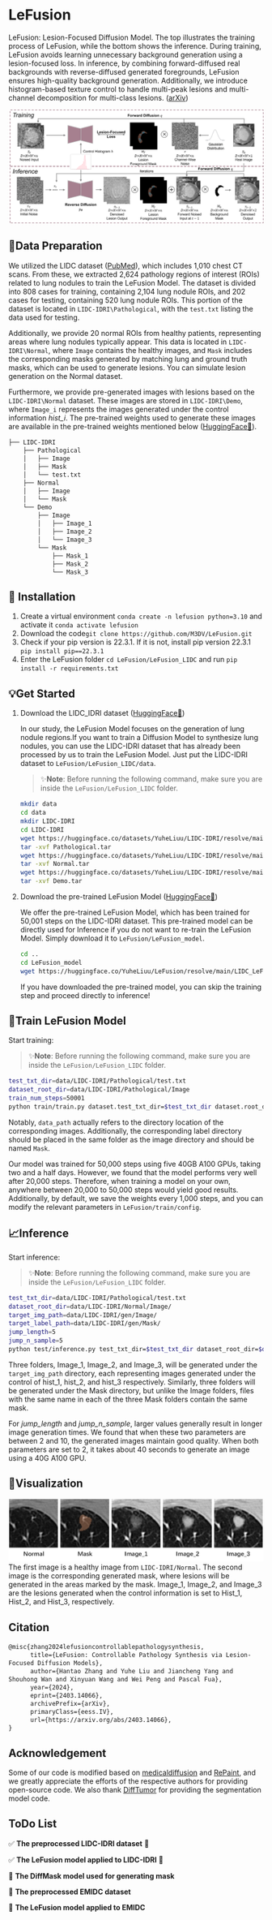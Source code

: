 # LeFusion

LeFusion: Lesion-Focused Diffusion Model. The top illustrates the training process of LeFusion, while the bottom shows the inference. During training, LeFusion avoids learning unnecessary background generation using a lesion-focused loss. In inference, by combining forward-diffused real backgrounds with reverse-diffused generated foregrounds, LeFusion ensures high-quality background generation. Additionally, we introduce histogram-based texture control to handle multi-peak lesions and multi-channel decomposition for multi-class lesions. ([arXiv](https://arxiv.org/abs/2403.14066))

![lefusion_model](https://github.com/M3DV/LeFusion/blob/main/figures/lefusion_model.png)

## :bookmark_tabs:Data Preparation

We utilized the LIDC dataset ([PubMed](https://pubmed.ncbi.nlm.nih.gov/21452728/#:~:text=Methods)), which includes 1,010 chest CT scans. From these, we extracted 2,624 pathology regions of interest (ROIs) related to lung nodules to train the LeFusion Model. The dataset is divided into 808 cases for training, containing 2,104 lung nodule ROIs, and 202 cases for testing, containing 520 lung nodule ROIs. This portion of the dataset is located in `LIDC-IDRI\Pathological`, with the `test.txt` listing the data used for testing.

Additionally, we provide 20 normal ROIs from healthy patients, representing areas where lung nodules typically appear. This data is located in `LIDC-IDRI\Normal`, where `Image` contains the healthy images, and `Mask` includes the corresponding masks generated by matching lung and ground truth masks, which can be used to generate lesions. You can simulate lesion generation on the Normal dataset.

Furthermore, we provide pre-generated images with lesions based on the `LIDC-IDRI\Normal` dataset. These images are stored in `LIDC-IDRI\Demo`, where `Image_i` represents the images generated under the control information *hist_i*. The pre-trained weights used to generate these images are available in the pre-trained weights mentioned below ([HuggingFace🤗](https://huggingface.co/YuheLiuu/LeFusion/tree/main/LIDC_LeFusion_Model)).

```
├── LIDC-IDRI
    ├── Pathological
    │   ├── Image
    │   ├── Mask
    │   └── test.txt
    ├── Normal
    │   ├── Image
    │   └── Mask
    └── Demo
        ├── Image
        │   ├── Image_1
        │   ├── Image_2
        │   └── Image_3
        └── Mask
            ├── Mask_1
            ├── Mask_2
            └── Mask_3
```

## :nut_and_bolt: Installation

1. Create a virtual environment `conda create -n lefusion python=3.10` and activate it `conda activate lefusion`
2. Download the code`git clone https://github.com/M3DV/LeFusion.git`
3. Check if your pip version is 22.3.1. If it is not, install pip version 22.3.1 `pip install pip==22.3.1`
4. Enter the LeFusion folder `cd LeFusion/LeFusion_LIDC` and run `pip install -r requirements.txt`

## :bulb:Get Started

1. Download the LIDC_IDRI dataset ([HuggingFace🤗](https://huggingface.co/datasets/YuheLiuu/LIDC-IDRI/tree/main))

   In our study, the LeFusion Model focuses on the generation of lung nodule regions.If you want to train a Diffusion Model to synthesize lung nodules, you can use the LIDC-IDRI dataset that has already been processed by us to train the LeFusion Model. Just put the LIDC-IDRI dataset to `LeFusion/LeFusion_LIDC/data`.

   > ✨**Note**: Before running the following command, make sure you are inside the `LeFusion/LeFusion_LIDC` folder. 

   ```bash
   mkdir data
   cd data
   mkdir LIDC-IDRI
   cd LIDC-IDRI
   wget https://huggingface.co/datasets/YuheLiuu/LIDC-IDRI/resolve/main/Pathological.tar -O Pathological.tar
   tar -xvf Pathological.tar
   wget https://huggingface.co/datasets/YuheLiuu/LIDC-IDRI/resolve/main/Normal.tar -O Normal.tar
   tar -xvf Normal.tar
   wget https://huggingface.co/datasets/YuheLiuu/LIDC-IDRI/resolve/main/Demo.tar -O Demo.tar
   tar -xvf Demo.tar
   
   ```

2. Download the pre-trained LeFusion Model ([HuggingFace🤗](https://huggingface.co/YuheLiuu/LeFusion/tree/main/LIDC_LeFusion_Model))

   We offer the pre-trained  LeFusion Model, which has been trained for 50,001 steps on the LIDC-IDRI dataset. This pre-trained model can be directly used for Inference if you do not want to re-train the LeFusion Model. Simply download it to `LeFusion/LeFusion_model`.

   ```bash
   cd ..
   cd LeFusion_model
   wget https://huggingface.co/YuheLiuu/LeFusion/resolve/main/LIDC_LeFusion_Model/model-50.pt -O model-50.pt
   ```

   If you have downloaded the pre-trained model, you can skip the training step and proceed directly to inference!

## :microscope:Train LeFusion Model

Start training:

> ✨**Note**: Before running the following command, make sure you are inside the `LeFusion/LeFusion_LIDC` folder.

```bash
test_txt_dir=data/LIDC-IDRI/Pathological/test.txt
dataset_root_dir=data/LIDC-IDRI/Pathological/Image
train_num_steps=50001
python train/train.py dataset.test_txt_dir=$test_txt_dir dataset.root_dir=$dataset_root_dir model.train_num_steps=$train_num_steps
```

Notably, `data_path` actually refers to the directory location of the corresponding images. Additionally, the corresponding label directory should be placed in the same folder as the image directory and should be named `Mask`.

Our model was trained for 50,000 steps using five 40GB A100 GPUs, taking two and a half days. However, we found that the model performs very well after 20,000 steps. Therefore, when training a model on your own, anywhere between 20,000 to 50,000 steps would yield good results. Additionally, by default, we save the weights every 1,000 steps, and you can modify the relevant parameters in `LeFusion/train/config`.

## :chart_with_upwards_trend:Inference

Start inference:

> ✨**Note**: Before running the following command, make sure you are inside the `LeFusion/LeFusion_LIDC` folder.

```bash
test_txt_dir=data/LIDC-IDRI/Pathological/test.txt
dataset_root_dir=data/LIDC-IDRI/Normal/Image/
target_img_path=data/LIDC-IDRI/gen/Image/
target_label_path=data/LIDC-IDRI/gen/Mask/
jump_length=5
jump_n_sample=5
python test/inference.py test_txt_dir=$test_txt_dir dataset_root_dir=$dataset_root_dir target_img_path=$target_img_path target_label_path=$target_label_path schedule_jump_params.jump_length=$jump_length schedule_jump_params.jump_n_sample=$jump_n_sample
```

Three folders, Image_1, Image_2, and Image_3, will be generated under the` target_img_path` directory, each representing images generated under the control of hist_1, hist_2, and hist_3 respectively. Similarly, three folders will be generated under the Mask directory, but unlike the Image folders, files with the same name in each of the three Mask folders contain the same mask.

For *jump_length* and *jump_n_sample*, larger values generally result in longer image generation times. We found that when these two parameters are between 2 and 10, the generated images maintain good quality. When both parameters are set to 2, it takes about 40 seconds to generate an image using a 40G A100 GPU.

## :mag_right:Visualization

![visualization](https://github.com/M3DV/LeFusion/blob/main/figures/visualization.jpg)
The first image is a healthy image from `LIDC-IDRI/Normal`. The second image is the corresponding generated mask, where lesions will be generated in the areas marked by the mask. Image_1, Image_2, and Image_3 are the lesions generated when the control information is set to Hist_1, Hist_2, and Hist_3, respectively.

## Citation

```
@misc{zhang2024lefusioncontrollablepathologysynthesis,
      title={LeFusion: Controllable Pathology Synthesis via Lesion-Focused Diffusion Models}, 
      author={Hantao Zhang and Yuhe Liu and Jiancheng Yang and Shouhong Wan and Xinyuan Wang and Wei Peng and Pascal Fua},
      year={2024},
      eprint={2403.14066},
      archivePrefix={arXiv},
      primaryClass={eess.IV},
      url={https://arxiv.org/abs/2403.14066}, 
}
```

## Acknowledgement

Some of our code is modified based on [medicaldiffusion](https://github.com/FirasGit/medicaldiffusion) and [RePaint](https://github.com/andreas128/RePaint), and we greatly appreciate the efforts of the respective authors for providing open-source code. We also thank [DiffTumor](https://github.com/MrGiovanni/DiffTumor/tree/main/STEP3.SegmentationModel) for providing the segmentation model code.

## ToDo List

✅ **The preprocessed LIDC-IDRI dataset**  🚀

✅ **The LeFusion model applied to LIDC-IDRI** 🚀

🔲 **The DiffMask model used for generating mask** 

🔲 **The preprocessed EMIDC dataset**  

🔲 **The LeFusion model applied to EMIDC**  

